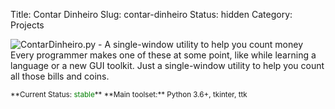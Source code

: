 Title: Contar Dinheiro
Slug: contar-dinheiro
Status: hidden
Category: Projects


![ContarDinheiro.py - A single-window utility to help you count money]({filename}/images/projects/contar-dinheiro.png)
Every programmer makes one of these at some point, like while learning a language or a new GUI toolkit. Just a single-window utility to help you count all those bills and coins.

<small>
**Current Status: <span style="color:green">stable</span>**  
**Main toolset:** Python 3.6+, tkinter, ttk   
</small>
